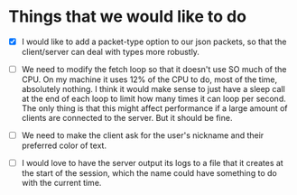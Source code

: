 # Things that we would like to do

- [x] I would like to add a packet-type option to our json packets, so that the client/server can deal with types more robustly.

- [ ] We need to modify the fetch loop so that it doesn't use SO much of the CPU. On my machine it uses 12% of the CPU to do, most of the time, absolutely nothing. I think it would make sense to just have a sleep call at the end of each loop to limit how many times it can loop per second. The only thing is that this might affect performance if a large amount of clients are connected to the server. But it should be fine.

- [ ] We need to make the client ask for the user's nickname and their preferred color of text.

- [ ] I would love to have the server output its logs to a file that it creates at the start of the session, which the name could have something to do with the current time.
